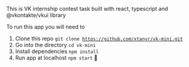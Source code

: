 This is VK internship contest task built with react, typescript and @vkontakte/vkui library

To run this app you will need to <br>
1) Clone this repo <code>git clone https://github.com/xtanyr/vk-mini.git</code>
2) Go into the directory <code>cd vk-mini</code>
3) Install dependencies <code>npm install</code>
4) Run app at localhost <code>npm start</code>
🐤
